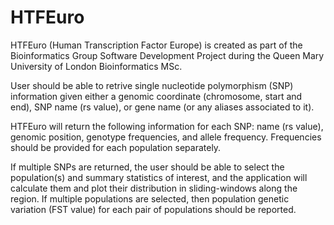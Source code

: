 # HTFEuro

HTFEuro (Human Transcription Factor Europe) is created as part of the Bioinformatics Group Software Development Project during the Queen Mary University of London Bioinformatics MSc.

User should be able to retrive single nucleotide polymorphism (SNP) information given either a genomic coordinate (chromosome, start and end), SNP name (rs value), or gene name (or any aliases associated to it).

HTFEuro will return the following information for each SNP: name (rs value), genomic position, genotype frequencies, and allele frequency. Frequencies should be provided for each population separately.

If multiple SNPs are returned, the user should be able to select the population(s) and summary statistics of interest, and the application will calculate them and plot their distribution in sliding-windows along the region. If multiple populations are selected, then population genetic variation (FST value) for each pair of populations should be reported.
